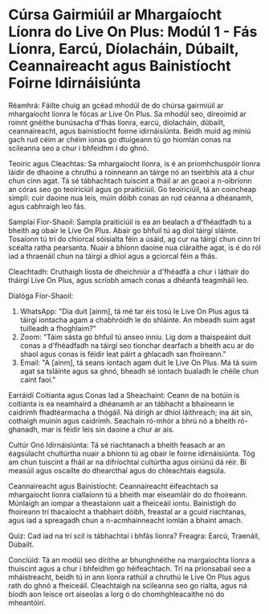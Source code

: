 # Cúrsa Gairmiúil ar Mhargaíocht Líonra do Live On Plus: Modúl 1 - Fás Líonra, Earcú, Díolacháin, Dúbailt, Ceannaireacht agus Bainistíocht Foirne Idirnáisiúnta

Réamhrá:
Fáilte chuig an gcéad mhodúl de do chúrsa gairmiúil ar mhargaíocht líonra le fócas ar Live On Plus. Sa mhodúl seo, díreoimid ar roinnt gnéithe bunúsacha d'fhás líonra, earcú, díolacháin, dúbailt, ceannaireacht, agus bainistíocht foirne idirnáisiúnta. Beidh muid ag míniú gach rud céim ar chéim ionas go dtuigeann tú go hiomlán conas na scileanna seo a chur i bhfeidhm i do ghnó.

Teoiric agus Cleachtas:
Sa mhargaíocht líonra, is é an príomhchuspóir líonra láidir de dhaoine a chruthú a roinneann an táirge nó an tseirbhís atá á chur chun cinn agat. Tá sé tábhachtach tuiscint a fháil ar an gcaoi a n-oibríonn an córas seo go teoiriciúil agus go praiticiúil. Go teoiriciúil, tá an coincheap simplí: cuir daoine nua leis, múin dóibh conas an rud céanna a dhéanamh, agus cabhraigh leo fás.

Samplaí Fíor-Shaoil:
Sampla praiticiúil is ea an bealach a d'fhéadfadh tú a bheith ag obair le Live On Plus. Abair go bhfuil tú ag díol táirgí sláinte. Tosaíonn tú trí do chiorcal sóisialta féin a úsáid, ag cur na táirgí chun cinn trí scéalta ratha pearsanta. Nuair a bhíonn daoine nua cláraithe agat, is é do ról iad a thraenáil chun na táirgí a dhíol agus a gciorcal féin a fhás. 

Cleachtadh: Cruthaigh liosta de dheichniúr a d'fhéadfá a chur i láthair do tháirgí Live On Plus, agus scríobh amach conas a dhéanfá teagmháil leo.

Dialóga Fíor-Shaoil:
1. WhatsApp: "Dia duit [ainm], tá mé tar éis tosú le Live On Plus agus tá táirgí iontacha agam a chabhróidh le do shláinte. An mbeadh suim agat tuilleadh a fhoghlaim?"
2. Zoom: "Táim sásta go bhfuil tú anseo inniu. Lig dom a thaispeáint duit conas a d'fhéadfadh na táirgí seo tionchar dearfach a bheith acu ar do shaol agus conas is féidir leat páirt a ghlacadh san fhoireann."
3. Email: "A [ainm], tá seans iontach agam duit le Live On Plus. Má tá suim agat sa tsláinte agus sa ghnó, bheadh sé iontach bualadh le chéile chun caint faoi."

Earráidí Coitianta agus Conas Iad a Sheachaint:
Ceann de na botúin is coitianta is ea neamhaird a dhéanamh ar an tábhacht a bhaineann le caidrimh fhadtéarmacha a thógáil. Ná dírigh ar dhíol láithreach; ina áit sin, cothaigh muinín agus caidrimh. Seachain ró-mhór a bhrú nó a bheith ró-ghanadh, mar is féidir leis sin daoine a chur ar ais.

Cultúr Gnó Idirnáisiúnta:
Tá sé riachtanach a bheith feasach ar an éagsúlacht chultúrtha nuair a bhíonn tú ag obair le foirne idirnáisiúnta. Tóg am chun tuiscint a fháil ar na difríochtaí cultúrtha agus oiriúnú dá réir. Bí measúil agus oscailte do dhearcthaí agus do chleachtais éagsúla.

Ceannaireacht agus Bainistíocht:
Ceannaireacht éifeachtach sa mhargaíocht líonra ciallaíonn tú a bheith mar eiseamláir do do fhoireann. Múnlaigh an iompar a theastaíonn uait a fheiceáil iontu. Bainistigh do fhoireann trí thacaíocht a thabhairt dóibh, freastal ar a gcuid riachtanas, agus iad a spreagadh chun a n-acmhainneacht iomlán a bhaint amach.

Quiz: Cad iad na trí scil is tábhachtaí i bhfás líonra? Freagra: Earcú, Traenáil, Dúbailt.

Conclúid:
Tá an modúl seo dírithe ar bhunghnéithe na margaíochta líonra a thuiscint agus a chur i bhfeidhm go héifeachtach. Trí na prionsabail seo a mháistreacht, beidh tú in ann líonra rathúil a chruthú le Live On Plus agus rath do ghnó a fheiceáil. Cleachtaigh na scileanna seo go rialta, agus ná bíodh aon leisce ort aiseolas a lorg ó do chomhghleacaithe nó do mheantóirí.